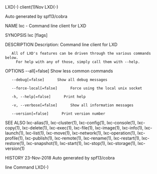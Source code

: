 LXD(-)                                       client(1)Nov                                      LXD(-)

Auto generated by spf13/cobra

NAME
       lxc - Command line client for LXD

SYNOPSIS
       lxc [flags]

DESCRIPTION
       Description:
         Command line client for LXD

       All of LXD's features can be driven through the various commands below.
         For help with any of those, simply call them with --help.

OPTIONS
       --all[=false]      Show less common commands

       --debug[=false]      Show all debug messages

       --force-local[=false]      Force using the local unix socket

       -h, --help[=false]      Print help

       -v, --verbose[=false]      Show all information messages

       --version[=false]      Print version number

SEE ALSO
       lxc-alias(1),   lxc-cluster(1),  lxc-config(1),  lxc-console(1),  lxc-copy(1),  lxc-delete(1),
       lxc-exec(1), lxc-file(1), lxc-image(1), lxc-info(1), lxc-launch(1), lxc-list(1),  lxc-move(1),
       lxc-network(1),     lxc-operation(1),     lxc-profile(1),    lxc-publish(1),    lxc-remote(1),
       lxc-rename(1), lxc-restart(1),  lxc-restore(1),  lxc-snapshot(1),  lxc-start(1),  lxc-stop(1),
       lxc-storage(1), lxc-version(1)

HISTORY
       23-Nov-2018 Auto generated by spf13/cobra

line                                           Command                                         LXD(-)

